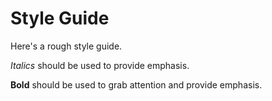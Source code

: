Style Guide
===========

Here's a rough style guide.

*Italics* should be used to provide emphasis.

**Bold** should be used to grab attention and provide emphasis.